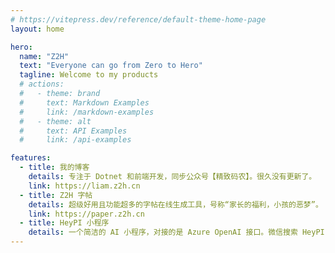 ```yaml
---
# https://vitepress.dev/reference/default-theme-home-page
layout: home

hero:
  name: "Z2H"
  text: "Everyone can go from Zero to Hero"
  tagline: Welcome to my products
  # actions:
  #   - theme: brand
  #     text: Markdown Examples
  #     link: /markdown-examples
  #   - theme: alt
  #     text: API Examples
  #     link: /api-examples

features:
  - title: 我的博客
    details: 专注于 Dotnet 和前端开发，同步公众号【精致码农】。很久没有更新了。
    link: https://liam.z2h.cn
  - title: Z2H 字帖
    details: 超级好用且功能超多的字帖在线生成工具，号称“家长的福利，小孩的恶梦”。
    link: https://paper.z2h.cn
  - title: HeyPI 小程序
    details: 一个简洁的 AI 小程序，对接的是 Azure OpenAI 接口。微信搜索 HeyPI 即可找到它。
---
```


